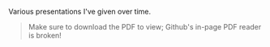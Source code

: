 Various presentations I've given over time. 
> Make sure to download the PDF to view; Github's in-page PDF reader is broken! 
